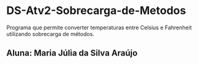 # DS-Atv2-Sobrecarga-de-Metodos
Programa que permite converter temperaturas entre Celsius e Fahrenheit utilizando sobrecarga de métodos.
## Aluna: Maria Júlia da Silva Araújo